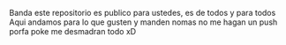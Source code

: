 Banda este repositorio es publico para ustedes, es de todos y para todos
Aqui andamos para lo que gusten y manden
nomas no me hagan un push porfa poke me desmadran todo xD
